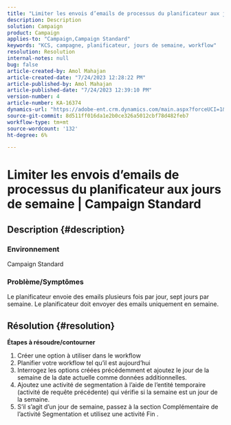 ```yaml
---
title: "Limiter les envois d’emails de processus du planificateur aux jours de semaine | Campaign Standard"
description: Description
solution: Campaign
product: Campaign
applies-to: "Campaign,Campaign Standard"
keywords: "KCS, campagne, planificateur, jours de semaine, workflow"
resolution: Resolution
internal-notes: null
bug: false
article-created-by: Amol Mahajan
article-created-date: "7/24/2023 12:28:22 PM"
article-published-by: Amol Mahajan
article-published-date: "7/24/2023 12:39:10 PM"
version-number: 4
article-number: KA-16374
dynamics-url: "https://adobe-ent.crm.dynamics.com/main.aspx?forceUCI=1&pagetype=entityrecord&etn=knowledgearticle&id=e197848f-1d2a-ee11-bdf4-6045bd006d92"
source-git-commit: 8d511ff016da1e2b0ce326a5012cbf78d482feb7
workflow-type: tm+mt
source-wordcount: '132'
ht-degree: 6%

---
```


# Limiter les envois d’emails de processus du planificateur aux jours de semaine | Campaign Standard

## Description {#description}


### <b>Environnement</b>

Campaign Standard



### <b>Problème/Symptômes</b>

Le planificateur envoie des emails plusieurs fois par jour, sept jours par semaine. Le planificateur doit envoyer des emails uniquement en semaine.


## Résolution {#resolution}

<b>Étapes à résoudre/contourner</b>
1. Créer une option à utiliser dans le workflow
2. Planifier votre workflow tel qu’il est aujourd’hui
3. Interrogez les options créées précédemment et ajoutez le jour de la semaine de la date actuelle comme données additionnelles.
4. Ajoutez une activité de segmentation à l’aide de l’entité temporaire (activité de requête précédente) qui vérifie si la semaine est un jour de la semaine.
5. S’il s’agit d’un jour de semaine, passez à la section Complémentaire de l’activité Segmentation et utilisez une activité Fin .





